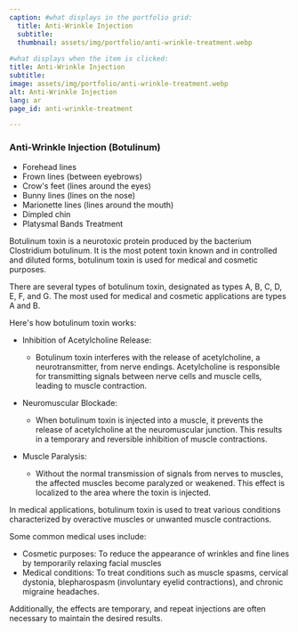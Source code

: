 ```yaml
---
caption: #what displays in the portfolio grid:
  title: Anti-Wrinkle Injection
  subtitle: 
  thumbnail: assets/img/portfolio/anti-wrinkle-treatment.webp
  
#what displays when the item is clicked:
title: Anti-Wrinkle Injection
subtitle: 
image: assets/img/portfolio/anti-wrinkle-treatment.webp
alt: Anti-Wrinkle Injection
lang: ar
page_id: anti-wrinkle-treatment

---
```

### Anti-Wrinkle Injection (Botulinum)
- Forehead lines
- Frown lines (between eyebrows)
- Crow's feet (lines around the eyes)
- Bunny lines (lines on the nose)
- Marionette lines (lines around the mouth)
- Dimpled chin
- Platysmal Bands Treatment   

Botulinum toxin is a neurotoxic protein produced by the bacterium Clostridium botulinum. It is the most potent toxin known and in controlled and diluted forms, botulinum toxin is used for medical and cosmetic purposes.  

There are several types of botulinum toxin, designated as types A, B, C, D, E, F, and G. The most used for medical and cosmetic applications are types A and B.  

Here's how botulinum toxin works:  
- Inhibition of Acetylcholine Release:
  -	Botulinum toxin interferes with the release of acetylcholine, a neurotransmitter, from nerve endings. Acetylcholine is responsible for transmitting signals between nerve cells and muscle cells, leading to muscle contraction.  

- Neuromuscular Blockade:
  -	When botulinum toxin is injected into a muscle, it prevents the release of acetylcholine at the neuromuscular junction. This results in a temporary and reversible inhibition of muscle contractions.  

- Muscle Paralysis:
  -	Without the normal transmission of signals from nerves to muscles, the affected muscles become paralyzed or weakened. This effect is localized to the area where the toxin is injected.  

In medical applications, botulinum toxin is used to treat various conditions characterized by overactive muscles or unwanted muscle contractions.  

Some common medical uses include:
- Cosmetic purposes: To reduce the appearance of wrinkles and fine lines by temporarily relaxing facial muscles
- Medical conditions: To treat conditions such as muscle spasms, cervical dystonia, blepharospasm (involuntary eyelid contractions), and chronic migraine headaches. 

Additionally, the effects are temporary, and repeat injections are often necessary to maintain the desired results.
